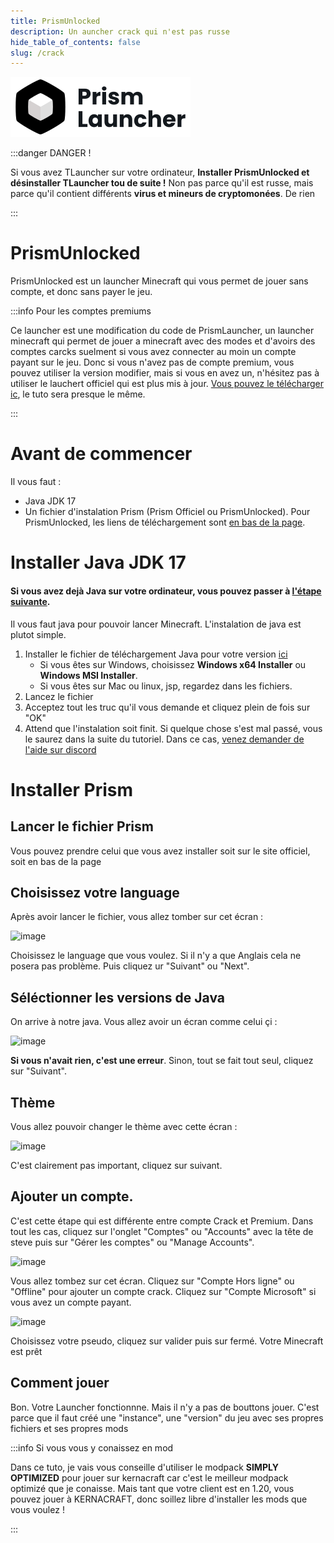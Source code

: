```yaml
---
title: PrismUnlocked
description: Un auncher crack qui n'est pas russe
hide_table_of_contents: false
slug: /crack
---
```


![Example banner](https://raw.githubusercontent.com/Diegiwg/PrismLauncher-Cracked/develop/program_info/org.prismlauncher.PrismLauncher.logo.source.svg)

:::danger DANGER !

Si vous avez TLauncher sur votre ordinateur, **Installer PrismUnlocked et désinstaller TLauncher tou de suite !** Non pas parce qu'il est russe, mais parce qu'il contient différents **virus et mineurs de cryptomonées**. De rien

:::

# PrismUnlocked
PrismUnlocked est un launcher Minecraft qui vous permet de jouer sans compte, et donc sans payer le jeu. 

:::info Pour les comptes premiums

Ce launcher est une modification du code de PrismLauncher, un launcher minecraft qui permet de jouer a minecraft avec des modes et d'avoirs des comptes carcks suelment si vous avez connecter au moin un compte payant sur le jeu. Donc si vous n'avez pas de compte premium, vous pouvez utiliser la version modifier, mais si vous en avez un, n'hésitez pas à utiliser le lauchert officiel qui est plus mis à jour. [Vous pouvez le télécharger ic](https://prismlauncher.org/download/), le tuto sera presque le même.

:::

# Avant de commencer
Il vous faut :
- Java JDK 17
- Un fichier d'instalation Prism (Prism Officiel ou PrismUnlocked). Pour PrismUnlocked, les liens de téléchargement sont [en bas de la page](#).

# Installer Java JDK 17
#### Si vous avez dejà Java sur votre ordinateur, vous pouvez passer à [l'étape suivante](#).
Il vous faut java pour pouvoir lancer Minecraft. L'instalation de java est plutot simple.
1. Installer le fichier de téléchargement Java pour votre version [ici](https://www.oracle.com/java/technologies/javase/jdk17-archive-downloads.html)
   - Si vous êtes sur Windows, choisissez **Windows x64 Installer** ou **Windows MSI Installer**.
   - Si vous êtes sur Mac ou linux, jsp, regardez dans les fichiers.
2. Lancez le fichier
3. Acceptez tout les truc qu'il vous demande et cliquez plein de fois sur "OK"
4. Attend que l'instalation soit finit. Si quelque chose s'est mal passé, vous le saurez dans la suite du tutoriel. Dans ce cas, [venez demander de l'aide sur discord](https://dsc.gg/kernacraft)

# Installer Prism
## Lancer le fichier Prism

Vous pouvez prendre celui que vous avez installer soit sur le site officiel, soit en bas de la page

## Choisissez votre language

Après avoir lancer le fichier, vous allez tomber sur cet écran :

![image](https://github.com/Funasitien/kernadoc/assets/86372093/e10555b5-bcdb-4d81-9b47-de274e898d9f)

Choisissez le language que vous voulez. Si il n'y a que Anglais cela ne posera pas problème. Puis cliquez ur "Suivant" ou "Next".

## Séléctionner les versions de Java

On arrive à notre java. Vous allez avoir un écran comme celui çi : 

![image](https://github.com/Funasitien/kernadoc/assets/86372093/1e0fed62-ae4d-4155-8677-1b9ef9646ac9)

**Si vous n'avait rien, c'est une erreur**. Sinon, tout se fait tout seul, cliquez sur "Suivant".

## Thème

Vous allez pouvoir changer le thème avec cette écran :

![image](https://github.com/Funasitien/kernadoc/assets/86372093/18ce80c1-95d2-4b4f-bceb-532161836b0b)

C'est clairement pas important, cliquez sur suivant.

## Ajouter un  compte.

C'est cette étape qui est différente entre compte Crack et Premium. Dans tout les cas, cliquez sur l'onglet "Comptes" ou "Accounts" avec la tête de steve puis sur "Gérer les comptes" ou "Manage Accounts".

![image](https://github.com/Funasitien/kernadoc/assets/86372093/8fefa799-9643-4c7d-91df-67ae88747554)

Vous allez tombez sur cet écran. Cliquez sur "Compte Hors ligne" ou "Offline" pour ajouter un compte crack. Cliquez sur "Compte Microsoft" si vous avez un compte payant.

![image](https://github.com/Funasitien/kernadoc/assets/86372093/23ecfdac-0926-44e8-aea9-37d97508fc88)

Choisissez votre pseudo, cliquez sur valider puis sur fermé. Votre Minecraft est prêt

## Comment jouer
Bon. Votre Launcher fonctionnne. Mais il n'y a pas de bouttons jouer. C'est parce que il faut créé une "instance", une "version" du jeu avec ses propres fichiers et ses propres mods

:::info Si vous vous y conaissez en mod

Dans ce tuto, je vais vous conseille d'utiliser le modpack **SIMPLY OPTIMIZED** pour jouer sur kernacraft car c'est le meilleur modpack optimizé que je conaisse. Mais tant que votre client est en 1.20, vous pouvez jouer à KERNACRAFT, donc soillez libre d'installer les mods que vous voulez !

:::
